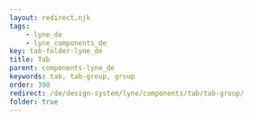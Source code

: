 ```yaml
---
layout: redirect.njk
tags: 
    - lyne_de
    - lyne_components_de
key: tab-folder-lyne_de
title: Tab
parent: components-lyne_de
keywords: tab, tab-group, group
order: 390
redirect: /de/design-system/lyne/components/tab/tab-group/
folder: true
---
```

